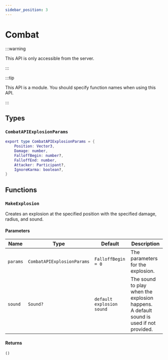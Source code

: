 ```yaml
---
sidebar_position: 3
---
```


# Combat

:::warning

This API is only accessible from the server.

:::

:::tip

This API is a module. You should specify function names when using this API.

:::

## Types

### `CombatAPIExplosionParams`

```lua
export type CombatAPIExplosionParams = {
	Position: Vector3,
	Damage: number,
	FalloffBegin: number?,
	FalloffEnd: number,
	Attacker: Participant?,
	IgnoreKarma: boolean?,
}
```

## Functions

### `MakeExplosion`

Creates an explosion at the specified position with the specified damage, radius, and sound.

#### Parameters

| Name | Type | Default | Description |
| --- | --- | --- | --- |
| `params` | `CombatAPIExplosionParams` | `FalloffBegin = 0` | The parameters for the explosion. |
| `sound` | `Sound?` | `default explosion sound` | The sound to play when the explosion happens.<br/>A default sound is used if not provided. |

#### Returns
`()`